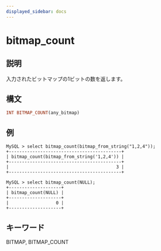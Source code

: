 ```yaml
---
displayed_sidebar: docs
---
```


# bitmap_count

## 説明

入力されたビットマップの1ビットの数を返します。

## 構文

```Haskell
INT BITMAP_COUNT(any_bitmap)
```

## 例

```Plain Text
MySQL > select bitmap_count(bitmap_from_string("1,2,4"));
+-------------------------------------------+
| bitmap_count(bitmap_from_string('1,2,4')) |
+-------------------------------------------+
|                                         3 |
+-------------------------------------------+

MySQL > select bitmap_count(NULL);
+--------------------+
| bitmap_count(NULL) |
+--------------------+
|                  0 |
+--------------------+
```

## キーワード

BITMAP, BITMAP_COUNT